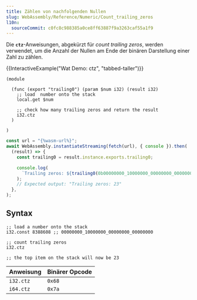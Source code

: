 ```yaml
---
title: Zählen von nachfolgenden Nullen
slug: WebAssembly/Reference/Numeric/Count_trailing_zeros
l10n:
  sourceCommit: c0fc8c988385a0ce8ff63887f9a3263caf55a1f9
---
```


Die **`ctz`**-Anweisungen, abgekürzt für _count trailing zeros_, werden verwendet, um die Anzahl der Nullen am Ende der binären Darstellung einer Zahl zu zählen.

{{InteractiveExample("Wat Demo: ctz", "tabbed-taller")}}

```wat interactive-example
(module

  (func (export "trailing0") (param $num i32) (result i32)
    ;; load  number onto the stack
    local.get $num

    ;; check how many trailing zeros and return the result
    i32.ctz
  )

)
```

```js interactive-example
const url = "{%wasm-url%}";
await WebAssembly.instantiateStreaming(fetch(url), { console }).then(
  (result) => {
    const trailing0 = result.instance.exports.trailing0;

    console.log(
      `Trailing zeros: ${trailing0(0b00000000_10000000_00000000_00000000)}`,
    );
    // Expected output: "Trailing zeros: 23"
  },
);
```

## Syntax

```wat
;; load a number onto the stack
i32.const 8388608 ;; 00000000_10000000_00000000_00000000

;; count trailing zeros
i32.ctz

;; the top item on the stack will now be 23
```

| Anweisung | Binärer Opcode |
| --------- | -------------- |
| `i32.ctz` | `0x68`         |
| `i64.ctz` | `0x7a`         |
